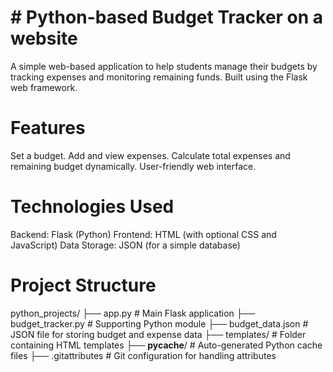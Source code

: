 # # Python-based Budget Tracker on a website

A simple web-based application to help students manage their budgets by tracking expenses and monitoring remaining funds. Built using the Flask web framework.
# Features
Set a budget.
Add and view expenses.
Calculate total expenses and remaining budget dynamically.
User-friendly web interface.

# Technologies Used
Backend: Flask (Python)
Frontend: HTML (with optional CSS and JavaScript)
Data Storage: JSON (for a simple database)

# Project Structure
python_projects/
├── app.py                # Main Flask application
├── budget_tracker.py     # Supporting Python module
├── budget_data.json      # JSON file for storing budget and expense data
├── templates/            # Folder containing HTML templates
├── __pycache__/          # Auto-generated Python cache files
├── .gitattributes        # Git configuration for handling attributes
